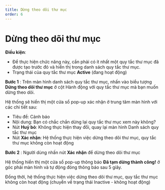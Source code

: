 ```yaml
---
title: Dừng theo dõi thư mục
order: 6
---
```


# Dừng theo dõi thư mục

**Điều kiện**: 

- Để thực hiện chức năng này, cần phải có ít nhất một quy tắc thư mục đã được tạo trước đó và hiển thị trong danh sách quy tắc thư mục.
- Trạng thái của quy tắc thư mục **Active** (đang hoạt động)

**Bước 1** : Trên màn hình danh sách quy tắc thư mục, nhấn vào biểu tượng **Dừng theo dõi thư mục** ở cột Hành động với quy tắc thư mục mà bạn muốn dừng theo dõi.

Hệ thống sẽ hiển thị một cửa sổ pop-up xác nhận ở trung tâm màn hình với các chi tiết sau:

- Tiêu đề: Cảnh báo
- Nội dung: Bạn có chắc chắn dừng lại quy tắc thư mục xem này không?
- Nút **Huỷ bỏ**: Không thực hiện thay đổi, quay lại màn hình Danh sách quy tắc thư mục
- Nút **Xác nhận**: Hệ thống thực hiện việc dừng theo dõi thư mục, quy tắc thư mục không còn hoạt động

**Bước 2** : Người dùng nhấn nút **Xác nhận** để dừng theo dõi thư mục

Hệ thống hiển thị một cửa sổ pop-up thông báo **Đã tạm dừng thành công!** ở góc phải màn hình và tự động đóng thông báo sau 5 giây.

Đồng thời, hệ thống thực hiện việc dừng theo dõi thư mục, quy tắc thư mục không còn hoạt động (chuyển về trạng thái Inactive - không hoạt động)